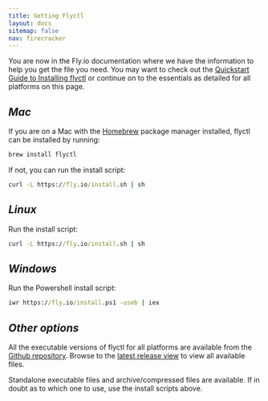 ```yaml
---
title: Getting Flyctl
layout: docs
sitemap: false
nav: firecracker
---
```


You are now in the Fly.io documentation where we have the information to help you get the file you need. You may want to check out the [Quickstart Guide to Installing flyctl](/docs/getting-started/installing-flyctl/) or continue on to the essentials as detailed for all platforms on this page.

## _Mac_

If you are on a Mac with the [Homebrew](https://brew.sh) package manager installed, flyctl can be installed by running:

```cmd
brew install flyctl
```

If not, you can run the install script:

```cmd
curl -L https://fly.io/install.sh | sh
```


## _Linux_

Run the install script:

```cmd
curl -L https://fly.io/install.sh | sh
```

## _Windows_

Run the Powershell install script:

```cmd
iwr https://fly.io/install.ps1 -useb | iex
```

## _Other options_

All the executable versions of flyctl for all platforms are available from the [Github repository](https://github.com/superfly/flyctl). Browse to the [latest release view](https://github.com/superfly/flyctl/releases/latest) to view all available files.

Standalone executable files and archive/compressed files are available. If in doubt as to which one to use, use the install scripts above.
